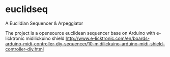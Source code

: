 # euclidseq
A Euclidian Sequencer &amp; Arpeggiator

The project is a opensource euclidean sequencer base on Arduino with e-licktronic midilickuino shield
http://www.e-licktronic.com/en/boards-arduino-midi-controller-diy-sequencer/10-midilickuino-arduino-midi-shield-controller-diy.html

